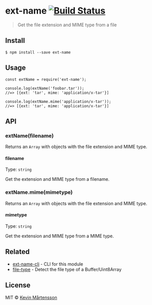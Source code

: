 ext-name [![Build Status](https://travis-ci.org/kevva/ext-name.svg?branch=master)](https://travis-ci.org/kevva/ext-name)
========================================================================================================================

> Get the file extension and MIME type from a file

Install
-------

    $ npm install --save ext-name

Usage
-----

    const extName = require('ext-name');

    console.log(extName('foobar.tar'));
    //=> [{ext: 'tar', mime: 'application/x-tar'}]

    console.log(extName.mime('application/x-tar'));
    //=> [{ext: 'tar', mime: 'application/x-tar'}]

API
---

### extName(filename)

Returns an `Array` with objects with the file extension and MIME type.

#### filename

Type: `string`

Get the extension and MIME type from a filename.

### extName.mime(mimetype)

Returns an `Array` with objects with the file extension and MIME type.

#### mimetype

Type: `string`

Get the extension and MIME type from a MIME type.

Related
-------

-   [ext-name-cli](https://github.com/kevva/ext-name-cli) - CLI for this module
-   [file-type](https://github.com/sindresorhus/file-type) - Detect the file type of a Buffer/Uint8Array

License
-------

MIT © [Kevin Mårtensson](https://github.com/kevva)
